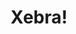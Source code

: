 ---
title: "Xebra!"
description: "Associaçom cultural"
direcion: "Rúa Leandro Cucurny 19, Burela"
dirixido_por:
participan: 
centro: true
logo:  "/espazos/centros/xebra/logo.png"  # Ruta á imaxe do logo
imaxe: "/espazos/centros/xebra/foto_cabeceira.png"  # Ruta á imaxe de fondo
cor: "#89C4FF"
localidade: "Burela"
location:
  lat: 43.662024
  lon: -7.358252
type: "centro_social"
---